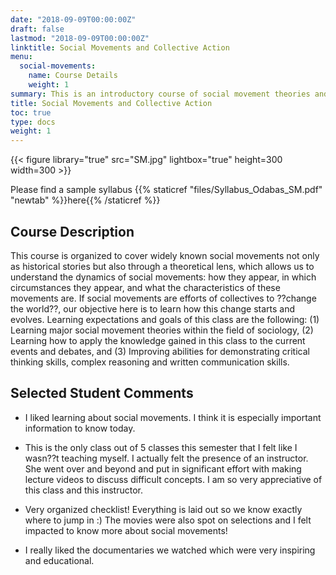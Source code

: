 ```yaml
---
date: "2018-09-09T00:00:00Z"
draft: false
lastmod: "2018-09-09T00:00:00Z"
linktitle: Social Movements and Collective Action
menu:
  social-movements:
    name: Course Details
    weight: 1
summary: This is an introductory course of social movement theories and relevant topics.  
title: Social Movements and Collective Action
toc: true
type: docs
weight: 1
---
```

{{< figure library="true" src="SM.jpg" lightbox="true" height=300 width=300 >}}

Please find a sample syllabus {{% staticref "files/Syllabus_Odabas_SM.pdf" "newtab" %}}here{{% /staticref %}}

## Course Description
This course is organized to cover widely known social movements not only as historical stories but also through a theoretical lens, which allows us to understand the dynamics of social movements: how they appear, in which circumstances they appear, and what the characteristics of these movements are. If social movements are efforts of collectives to ??change the world??, our objective here is to learn how this change starts and evolves. Learning expectations and goals of this class are the following: (1) Learning major social movement theories within the field of sociology, (2) Learning how to apply the knowledge gained in this class to the current events and debates, and (3) Improving abilities for demonstrating critical thinking skills, complex reasoning and written communication skills.

## Selected Student Comments


* I liked learning about social movements. I think it is especially important information to know today.

* This is the only class out of 5 classes this semester that I felt like I wasn??t teaching myself. I actually felt the presence of an instructor. She went over and beyond and put in significant effort with making lecture videos to discuss difficult concepts. I am so very appreciative of this class and this instructor.

* Very organized checklist! Everything is laid out so we know exactly where to jump in :) The movies were also spot on selections and I felt impacted to know more about social movements!

* I really liked the documentaries we watched which were very inspiring and educational.




